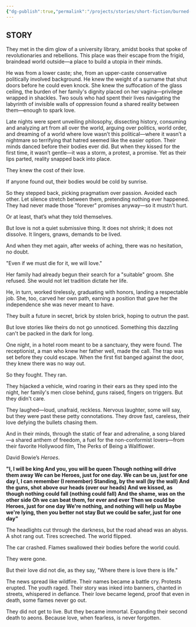 ```yaml
---
{"dg-publish":true,"permalink":"/projects/stories/short-fiction/burned-against-the-wind/","noteIcon":"","created":"2025-03-01T20:53:01.867+05:30","updated":"2025-03-01T20:54:19.247+05:30"}
---
```


## STORY

They met in the dim glow of a university library, amidst books that spoke of revolutionaries and rebellions. This place was their escape from the frigid, braindead world outside—a place to build a utopia in their minds.

He was from a lower caste; she, from an upper-caste conservative politically involved background. He knew the weight of a surname that shut doors before he could even knock. She knew the suffocation of the glass ceiling, the burden of her family's dignity placed on her vagina—privilege wrapped in shackles. Two souls who had spent their lives navigating the labyrinth of invisible walls of oppression found a shared reality between them—enough to spark love.

Late nights were spent unveiling philosophy, dissecting history, consuming and analyzing art from all over the world, arguing over politics, world order, and dreaming of a world where love wasn’t this political—where it wasn’t a nightmare so terrifying that hatred seemed like the easier option. Their minds danced before their bodies ever did. But when they kissed for the first time, it wasn’t gentle—it was a storm, a protest, a promise. Yet as their lips parted, reality snapped back into place.

They knew the cost of their love.

If anyone found out, their bodies would be cold by sunrise.

So they stepped back, picking pragmatism over passion. Avoided each other. Let silence stretch between them, pretending nothing ever happened. They had never made those "forever" promises anyway—so it mustn't hurt.

Or at least, that’s what they told themselves.

But love is not a quiet submissive thing. It does not shrink; it does not dissolve. It lingers, gnaws, demands to be lived.

And when they met again, after weeks of aching, there was no hesitation, no doubt.

"Even if we must die for it, we will love."

Her family had already begun their search for a "suitable" groom. She refused. She would not let tradition dictate her life. 

He, in turn, worked tirelessly, graduating with honors, landing a respectable job. She, too, carved her own path, earning a position that gave her the independence she was never meant to have. 

They built a future in secret, brick by stolen brick, hoping to outrun the past.

But love stories like theirs do not go unnoticed. Something this dazzling can't be packed in the dark for long. 

One night, in a hotel room meant to be a sanctuary, they were found. The receptionist, a man who knew her father well, made the call. The trap was set before they could escape. When the first fist banged against the door, they knew there was no way out.

So they fought. They ran.

They hijacked a vehicle, wind roaring in their ears as they sped into the night, her family's men close behind, guns raised, fingers on triggers. But they didn't care. 

They laughed—loud, unafraid, reckless. Nervous laughter, some will say, but they were past these petty connotations. They drove fast, careless, their love defying the bullets chasing them.

And in their minds, through the static of fear and adrenaline, a song blared—a shared anthem of freedom, a fuel for the non-conformist lovers—from their favorite Hollywood film, The Perks of Being a Wallflower.

David Bowie’s *Heroes*.

**"I, I will be king
And you, you will be queen
Though nothing will drive them away
We can be Heroes, just for one day.
We can be us, just for one day
I, I can remember (I remember)
Standing, by the wall (by the wall)
And the guns, shot above our heads (over our heads)
And we kissed, as though nothing could fall (nothing could fall)
And the shame, was on the other side
Oh we can beat them, for ever and ever
Then we could be Heroes, just for one day
We're nothing, and nothing will help us 
Maybe we're lying, then you better not stay
But we could be safer, just for one day"**

The headlights cut through the darkness, but the road ahead was an abyss. A shot rang out. Tires screeched. The world flipped.

The car crashed. Flames swallowed their bodies before the world could. 

They were gone.

But their love did not die, as they say, "Where there is love there is life."

The news spread like wildfire. Their names became a battle cry. Protests erupted. The youth raged. Their story was inked into banners, chanted in streets, whispered in defiance. Their love became legend, proof that even in death, some flames never go out.

They did not get to live. But they became immortal. Expanding their second death to aeons. Because love, when fearless, is never forgotten. 